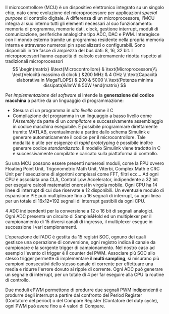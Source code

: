 Il microcontrollore (MCU) è un dispositivo elettronico integrato su un singolo chip, nato come evoluzione del microprocessore per applicazioni *special purpose* di controllo digitale.
A differenza di un microprocessore, l'MCU integra al suo interno tutti gli elementi necessari al suo funzionamento: memoria di programma, memorie dati, clock, gestione interrupt, moduli di comunicazione, periferiche analogiche tipo ADC, DAC e PWM.
Interagisce con il mondo esterno tramite un programma residente nella propria memoria interna e attraverso numerosi pin specializzati o configurabili.
Sono disponibili in tre fasce di ampiezza del bus dati: 8, 16, 32 bit.
I microprocessori hanno capacità di calcolo estremamente ridotta rispetto ai tradizionali microprocessori
$$
\begin{matrix} 
&\text{Microcontrollore} & \text{Microprocessore}\\
\text{Velocità massima di clock } &200 MHz & 4 GHz  \\
\text{Capacità elaborativa in MegaFLOPS} & 200 & 5000  \\
\text{Potenza minima dissipata}&1mW & 50W
\end{matrix}
$$

Per *implementazione del software* si intende la **generazione del codice macchina** a partire da un linguaggio di programmazione:
- Stesura di un programma in *alto livello* come il C
- Compilazione del programma in un linguaggio a basso livello come l'*Assembly* da parte di un *compilatore* e successivamente assemblaggio in codice macchina eseguibile.
È possibile programmare direttamente tramite MATLAB, eventualmente a partire dallo schema Simulink e generare automaticamente il codice per il microcontrollore.
Tale modalità è utile per esigenze di *rapid prototyping* è possibile inoltre generare codice *standardizzato*.
Il modello Simulink viene tradotto in C e successivamente compilato e caricato sulla piattaforma di controllo.

Su una MCU possono essere presenti numerosi moduli, come la FPU ovvero Floating Point Unit, Trigonometric Math Unit, Viterbi, Complex Math e CRC Unit per l'esecuzione di algoritmi complessi come FFT, filtri ecc...
Ad ogni CPU è associata una CLA, Control Low Accelerator, indipendente a 32 bit per eseguire calcoli matematici onerosi in virgola mobile.
Ogni CPU ha 14 linee di interrupt di cui due riservate e 12 disponibili.
Un eventuale modulo di espansione PIE può multiplexare fino a 16 segnali di interrupt, su ogni linea per un totale di 16x12=192 segnali di interrupt gestibili da ogni CPU.

4 ADC indipendenti per la conversione a 12 o 16 bit di segnali analogici.
Ogni ADC presenta un circuito di Sample&Hold ed un multiplexer per il campionamento di 15 diversi canali di ingresso, il multiplexer esegue in successione i vari campionamenti.

L'operazione dell'ADC è gestita da 15 registri SOC, ognuno dei quali gestisce una operazione di conversione, ogni registro indica il canale da campionare e la sorgente trigger di campionamento. Nel nostro caso ad esempio l'evento di trigger è il counter del PWM. 
Associare più SOC allo stesso trigger permette di implementare il **multi sampling**, si misurano più campioni consecutivi dello stesso canale di corrente per effettuare una media e ridurre l'errore dovuto ai ripple di corrente.
Ogni ADC può generare un segnale di interrupt, per un totale di 4 per far eseguire alla CPU la routine di controllo.

Due moduli ePWM permettono di produrre due segnali PWM indipendenti e produrre degli interrupt a partire dal confronto del Period Register (Contatore del period) o del Compare Register (Contatore del duty cycle), ogni PWM può avere fino a 4 valori di Compare.
